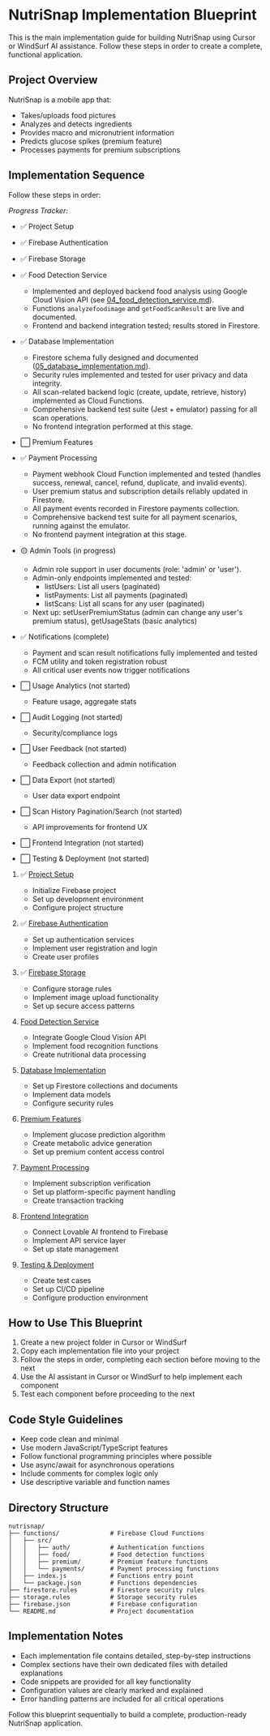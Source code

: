 # NutriSnap Implementation Blueprint

This is the main implementation guide for building NutriSnap using Cursor or WindSurf AI assistance. Follow these steps in order to create a complete, functional application.

## Project Overview

NutriSnap is a mobile app that:
- Takes/uploads food pictures
- Analyzes and detects ingredients
- Provides macro and micronutrient information
- Predicts glucose spikes (premium feature)
- Processes payments for premium subscriptions

## Implementation Sequence

Follow these steps in order:

*Progress Tracker:*
- ✅ Project Setup
- ✅ Firebase Authentication
- ✅ Firebase Storage
- ✅ Food Detection Service
  - Implemented and deployed backend food analysis using Google Cloud Vision API (see [04_food_detection_service.md](04_food_detection_service.md)).
  - Functions `analyzefoodimage` and `getFoodScanResult` are live and documented.
  - Frontend and backend integration tested; results stored in Firestore.

- ✅ Database Implementation
  - Firestore schema fully designed and documented ([05_database_implementation.md](GUIDES/05_database_implementation.md)).
  - Security rules implemented and tested for user privacy and data integrity.
  - All scan-related backend logic (create, update, retrieve, history) implemented as Cloud Functions.
  - Comprehensive backend test suite (Jest + emulator) passing for all scan operations.
  - No frontend integration performed at this stage.

- ⬜ Premium Features
- ✅ Payment Processing
  - Payment webhook Cloud Function implemented and tested (handles success, renewal, cancel, refund, duplicate, and invalid events).
  - User premium status and subscription details reliably updated in Firestore.
  - All payment events recorded in Firestore payments collection.
  - Comprehensive backend test suite for all payment scenarios, running against the emulator.
  - No frontend payment integration at this stage.

- 🟡 Admin Tools (in progress)
  - Admin role support in user documents (role: 'admin' or 'user').
  - Admin-only endpoints implemented and tested:
    - listUsers: List all users (paginated)
    - listPayments: List all payments (paginated)
    - listScans: List all scans for any user (paginated)
  - Next up: setUserPremiumStatus (admin can change any user's premium status), getUsageStats (basic analytics)

- ✅ Notifications (complete)
  - Payment and scan result notifications fully implemented and tested
  - FCM utility and token registration robust
  - All critical user events now trigger notifications
- ⬜ Usage Analytics (not started)
  - Feature usage, aggregate stats
- ⬜ Audit Logging (not started)
  - Security/compliance logs
- ⬜ User Feedback (not started)
  - Feedback collection and admin notification
- ⬜ Data Export (not started)
  - User data export endpoint
- ⬜ Scan History Pagination/Search (not started)
  - API improvements for frontend UX
  
- ⬜ Frontend Integration (not started)
- ⬜ Testing & Deployment (not started)

1. ✅ [Project Setup](01_project_setup.md)
   - Initialize Firebase project
   - Set up development environment
   - Configure project structure

2. ✅ [Firebase Authentication](02_firebase_authentication.md)
   - Set up authentication services
   - Implement user registration and login
   - Create user profiles

3. ✅ [Firebase Storage](03_firebase_storage.md)
   - Configure storage rules
   - Implement image upload functionality
   - Set up secure access patterns

4. [Food Detection Service](04_food_detection_service.md)
   - Integrate Google Cloud Vision API
   - Implement food recognition functions
   - Create nutritional data processing

5. [Database Implementation](05_database_implementation.md)
   - Set up Firestore collections and documents
   - Implement data models
   - Configure security rules

6. [Premium Features](06_premium_features.md)
   - Implement glucose prediction algorithm
   - Create metabolic advice generation
   - Set up premium content access control

7. [Payment Processing](07_payment_processing.md)
   - Implement subscription verification
   - Set up platform-specific payment handling
   - Create transaction tracking

8. [Frontend Integration](08_frontend_integration.md)
   - Connect Lovable AI frontend to Firebase
   - Implement API service layer
   - Set up state management

9. [Testing & Deployment](09_testing_deployment.md)
   - Create test cases
   - Set up CI/CD pipeline
   - Configure production environment

## How to Use This Blueprint

1. Create a new project folder in Cursor or WindSurf
2. Copy each implementation file into your project
3. Follow the steps in order, completing each section before moving to the next
4. Use the AI assistant in Cursor or WindSurf to help implement each component
5. Test each component before proceeding to the next

## Code Style Guidelines

- Keep code clean and minimal
- Use modern JavaScript/TypeScript features
- Follow functional programming principles where possible
- Use async/await for asynchronous operations
- Include comments for complex logic only
- Use descriptive variable and function names

## Directory Structure

```
nutrisnap/
├── functions/              # Firebase Cloud Functions
│   ├── src/
│   │   ├── auth/           # Authentication functions
│   │   ├── food/           # Food detection functions
│   │   ├── premium/        # Premium feature functions
│   │   └── payments/       # Payment processing functions
│   ├── index.js            # Functions entry point
│   └── package.json        # Functions dependencies
├── firestore.rules         # Firestore security rules
├── storage.rules           # Storage security rules
├── firebase.json           # Firebase configuration
└── README.md               # Project documentation
```

## Implementation Notes

- Each implementation file contains detailed, step-by-step instructions
- Complex sections have their own dedicated files with detailed explanations
- Code snippets are provided for all key functionality
- Configuration values are clearly marked and explained
- Error handling patterns are included for all critical operations

Follow this blueprint sequentially to build a complete, production-ready NutriSnap application.
